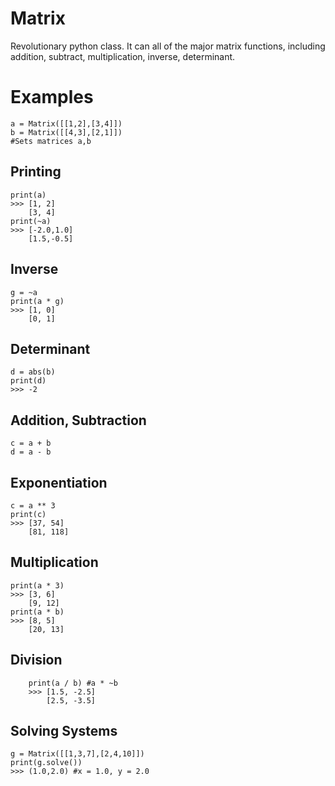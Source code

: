 # Matrix
Revolutionary python class. It can all of the major matrix functions, including addition, subtract, multiplication, inverse, determinant.


Examples
==
    a = Matrix([[1,2],[3,4]])
    b = Matrix([[4,3],[2,1]])
    #Sets matrices a,b
Printing
--
    print(a)
    >>> [1, 2]
        [3, 4]
    print(~a)
    >>> [-2.0,1.0]
        [1.5,-0.5]
Inverse
--
    g = ~a
    print(a * g)
    >>> [1, 0]
        [0, 1]
Determinant
--
    d = abs(b)
    print(d)
    >>> -2
Addition, Subtraction
--
    c = a + b
    d = a - b
Exponentiation
--
    c = a ** 3
    print(c)
    >>> [37, 54]
        [81, 118]
Multiplication
--
    print(a * 3)
    >>> [3, 6]
        [9, 12]
    print(a * b)
    >>> [8, 5]
        [20, 13]
Division
--
        print(a / b) #a * ~b
        >>> [1.5, -2.5]
            [2.5, -3.5]
Solving Systems
--
    g = Matrix([[1,3,7],[2,4,10]])
    print(g.solve())
    >>> (1.0,2.0) #x = 1.0, y = 2.0
    
